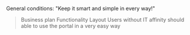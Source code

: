 General conditions:
"Keep it smart and simple in every way!"
> Business plan
> Functionality
> Layout
> Users without IT affinity should able to use the portal in a very easy way

